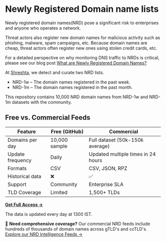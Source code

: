 # Newly Registered Domain name lists

Newly registered domain names(NRD) pose a significant risk to enterprises and anyone who operates a network.

Threat actors also register new domain names for malicious activity such as phishing, malware, spam campaigns, etc.
Because domain names are cheap, threat actors often register new ones using stolen credit cards, etc.

For a detailed perspective on why monitoring DNS traffic to NRDs is critical, please see our blog post [What are Newly Registered Domain Names?](https://shreshtait.com/blog/2024/01/what-are-newly-registered-domain-names/)

At [Shreshta](https://shreshtait.com), we detect and curate two NRD lists.

- NRD-1w – The domain names registered in the past week.
- NRD-1m – The domain names registered in the past month.

This repository contains 10,000 NRD domain names from NRD-1w and NRD-1m datasets with the community.

## Free vs. Commercial Feeds

| Feature | Free (GitHub) | Commercial |
|---------|---------------|------------|
| Domains per day | 10,000 sample | Full dataset (50k-150k average) |
| Update frequency | Daily | Updated multiple times in 24 hours |
| Formats | CSV | CSV, JSON, RPZ |
| Historical data | ❌ | ✅ |
| Support | Community | Enterprise SLA |
| TLD Coverage | Limited | 1,500+ TLDs |

**[Get Full Access →](https://shreshtait.com/newly-registered-domains)**

The data is updated every day at 1300 IST.

🚀 **Need comprehensive coverage?** Our commercial NRD feeds include hundreds of thousands of domain names across gTLD's and ccTLD's. [Explore our NRD Intelligence Feeds →](https://shreshtait.com/newly-registered-domains)



  
